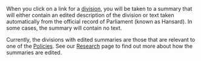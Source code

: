 When you click on a link for a [division](/divisions), you will be taken to a summary that
will either contain an edited description of the division or text taken automatically from the
official record of Parliament (known as Hansard). In some cases, the summary will contain no text.

Currently, the divisions with edited summaries are those that are relevant to one of
the [Policies](/policies). See our [Research](/help/research) page to find out more about how the
summaries are edited.
